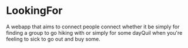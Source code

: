 # LookingFor
A webapp that aims to connect people connect whether it be simply for finding a
group to go hiking with or simply for some dayQuil when you're feeling to sick
to go out and buy some.
